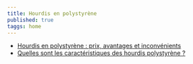 ```yaml
---
title: Hourdis en polystyrène
published: true
taggs: home
---
```

- [Hourdis en polystyrène : prix, avantages et inconvénients](https://www.construire-naturel.com/hourdis-en-polystyrene-prix-avantages-et-inconvenients/)
- [Quelles sont les caractéristiques des hourdis polystyrène ?](https://www.travaux-public.com/quelles-sont-les-caracteristiques-des-hourdis-polystyrene/)
